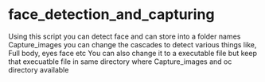 # face_detection_and_capturing
Using this script you can detect face and can store into a folder names Capture_images
you can change the cascades to detect various things like, Full body, eyes face etc
You can also change it to a executable file but keep that execuatble file in same directory where Capture_images and oc directory available
